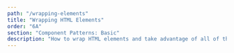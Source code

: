 ```yaml
---
path: "/wrapping-elements"
title: "Wrapping HTML Elements"
order: "6A"
section: "Component Patterns: Basic"
description: "How to wrap HTML elements and take advantage of all of their type properties."
---
```

